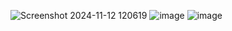 
![Screenshot 2024-11-12 120619](https://github.com/user-attachments/assets/dfb2a8dc-1ae9-42b5-9102-75c010c28bf2)
![image](https://github.com/user-attachments/assets/fdb79ace-168c-41d3-b94a-d3583af30e9e)
![image](https://github.com/user-attachments/assets/108f7eb3-9a67-4805-979e-9dd6623933b0)

